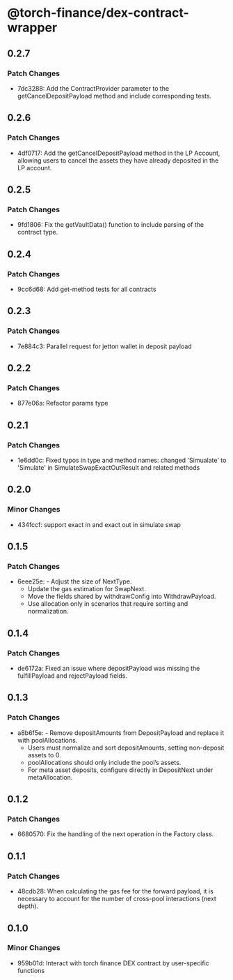 # @torch-finance/dex-contract-wrapper

## 0.2.7

### Patch Changes

- 7dc3288: Add the ContractProvider parameter to the getCancelDepositPayload method and include corresponding tests.

## 0.2.6

### Patch Changes

- 4df0717: Add the getCancelDepositPayload method in the LP Account, allowing users to cancel the assets they have already deposited in the LP account.

## 0.2.5

### Patch Changes

- 9fd1806: Fix the getVaultData() function to include parsing of the contract type.

## 0.2.4

### Patch Changes

- 9cc6d68: Add get-method tests for all contracts

## 0.2.3

### Patch Changes

- 7e884c3: Parallel request for jetton wallet in deposit payload

## 0.2.2

### Patch Changes

- 877e06a: Refactor params type

## 0.2.1

### Patch Changes

- 1e6dd0c: Fixed typos in type and method names: changed 'Simualate' to 'Simulate' in SimulateSwapExactOutResult and related methods

## 0.2.0

### Minor Changes

- 434fccf: support exact in and exact out in simulate swap

## 0.1.5

### Patch Changes

- 6eee25e: - Adjust the size of NextType.
  - Update the gas estimation for SwapNext.
  - Move the fields shared by withdrawConfig into WithdrawPayload.
  - Use allocation only in scenarios that require sorting and normalization.

## 0.1.4

### Patch Changes

- de6172a: Fixed an issue where depositPayload was missing the fulfillPayload and rejectPayload fields.

## 0.1.3

### Patch Changes

- a8b6f5e: - Remove depositAmounts from DepositPayload and replace it with poolAllocations.
  - Users must normalize and sort depositAmounts, setting non-deposit assets to 0.
  - poolAllocations should only include the pool’s assets.
  - For meta asset deposits, configure directly in DepositNext under metaAllocation.

## 0.1.2

### Patch Changes

- 6680570: Fix the handling of the next operation in the Factory class.

## 0.1.1

### Patch Changes

- 48cdb28: When calculating the gas fee for the forward payload, it is necessary to account for the number of cross-pool interactions (next depth).

## 0.1.0

### Minor Changes

- 959b01d: Interact with torch finance DEX contract by user-specific functions
